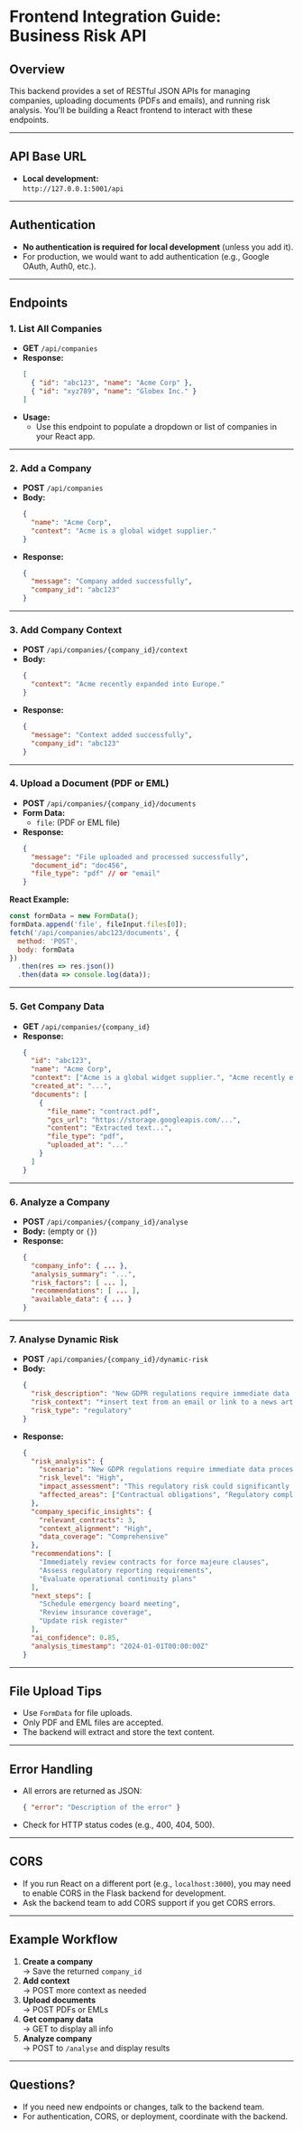 # Frontend Integration Guide: Business Risk API

## Overview

This backend provides a set of RESTful JSON APIs for managing companies, uploading documents (PDFs and emails), and running risk analysis. You'll be building a React frontend to interact with these endpoints.

---

## API Base URL

- **Local development:**  
  `http://127.0.0.1:5001/api`

---

## Authentication

- **No authentication is required for local development** (unless you add it).
- For production, we would want to add authentication (e.g., Google OAuth, Auth0, etc.).

---

## Endpoints

### 1. **List All Companies**

- **GET** `/api/companies`
- **Response:**
  ```json
  [
    { "id": "abc123", "name": "Acme Corp" },
    { "id": "xyz789", "name": "Globex Inc." }
  ]
  ```
- **Usage:**
  - Use this endpoint to populate a dropdown or list of companies in your React app.

---

### 2. **Add a Company**

- **POST** `/api/companies`
- **Body:**  
  ```json
  {
    "name": "Acme Corp",
    "context": "Acme is a global widget supplier."
  }
  ```
- **Response:**  
  ```json
  {
    "message": "Company added successfully",
    "company_id": "abc123"
  }
  ```

---

### 3. **Add Company Context**

- **POST** `/api/companies/{company_id}/context`
- **Body:**  
  ```json
  {
    "context": "Acme recently expanded into Europe."
  }
  ```
- **Response:**  
  ```json
  {
    "message": "Context added successfully",
    "company_id": "abc123"
  }
  ```

---

### 4. **Upload a Document (PDF or EML)**

- **POST** `/api/companies/{company_id}/documents`
- **Form Data:**  
  - `file`: (PDF or EML file)
- **Response:**  
  ```json
  {
    "message": "File uploaded and processed successfully",
    "document_id": "doc456",
    "file_type": "pdf" // or "email"
  }
  ```

**React Example:**
```js
const formData = new FormData();
formData.append('file', fileInput.files[0]);
fetch('/api/companies/abc123/documents', {
  method: 'POST',
  body: formData
})
  .then(res => res.json())
  .then(data => console.log(data));
```

---

### 5. **Get Company Data**

- **GET** `/api/companies/{company_id}`
- **Response:**  
  ```json
  {
    "id": "abc123",
    "name": "Acme Corp",
    "context": ["Acme is a global widget supplier.", "Acme recently expanded into Europe."],
    "created_at": "...",
    "documents": [
      {
        "file_name": "contract.pdf",
        "gcs_url": "https://storage.googleapis.com/...",
        "content": "Extracted text...",
        "file_type": "pdf",
        "uploaded_at": "..."
      }
    ]
  }
  ```

---

### 6. **Analyze a Company**

- **POST** `/api/companies/{company_id}/analyse`
- **Body:** (empty or `{}`)
- **Response:**  
  ```json
  {
    "company_info": { ... },
    "analysis_summary": "...",
    "risk_factors": [ ... ],
    "recommendations": [ ... ],
    "available_data": { ... }
  }
  ```

---

### 7. **Analyse Dynamic Risk**

- **POST** `/api/companies/{company_id}/dynamic-risk`
- **Body:**
  ```json
  {
    "risk_description": "New GDPR regulations require immediate data processing changes",
    "risk_context": "*insert text from an email or link to a news article here*",
    "risk_type": "regulatory"
  }
  ```
- **Response:**
  ```json
  {
    "risk_analysis": {
      "scenario": "New GDPR regulations require immediate data processing changes",
      "risk_level": "High",
      "impact_assessment": "This regulatory risk could significantly impact Acme Corp's operations.",
      "affected_areas": ["Contractual obligations", "Regulatory compliance", "Operational processes"]
    },
    "company_specific_insights": {
      "relevant_contracts": 3,
      "context_alignment": "High",
      "data_coverage": "Comprehensive"
    },
    "recommendations": [
      "Immediately review contracts for force majeure clauses",
      "Assess regulatory reporting requirements",
      "Evaluate operational continuity plans"
    ],
    "next_steps": [
      "Schedule emergency board meeting",
      "Review insurance coverage",
      "Update risk register"
    ],
    "ai_confidence": 0.85,
    "analysis_timestamp": "2024-01-01T00:00:00Z"
  }
  ```

---

## File Upload Tips

- Use `FormData` for file uploads.
- Only PDF and EML files are accepted.
- The backend will extract and store the text content.

---

## Error Handling

- All errors are returned as JSON:
  ```json
  { "error": "Description of the error" }
  ```
- Check for HTTP status codes (e.g., 400, 404, 500).

---

## CORS

- If you run React on a different port (e.g., `localhost:3000`), you may need to enable CORS in the Flask backend for development.
- Ask the backend team to add CORS support if you get CORS errors.

---

## Example Workflow

1. **Create a company**  
   → Save the returned `company_id`
2. **Add context**  
   → POST more context as needed
3. **Upload documents**  
   → POST PDFs or EMLs
4. **Get company data**  
   → GET to display all info
5. **Analyze company**  
   → POST to `/analyse` and display results

---

## Questions?

- If you need new endpoints or changes, talk to the backend team.
- For authentication, CORS, or deployment, coordinate with the backend.
